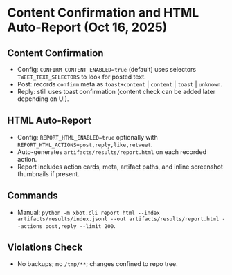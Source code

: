 # Content Confirmation and HTML Auto-Report (Oct 16, 2025)

## Content Confirmation
- Config: `CONFIRM_CONTENT_ENABLED=true` (default) uses selectors `TWEET_TEXT_SELECTORS` to look for posted text.
- Post: records `confirm` meta as `toast+content` | `content` | `toast` | `unknown`.
- Reply: still uses toast confirmation (content check can be added later depending on UI).

## HTML Auto-Report
- Config: `REPORT_HTML_ENABLED=true` optionally with `REPORT_HTML_ACTIONS=post,reply,like,retweet`.
- Auto-generates `artifacts/results/report.html` on each recorded action.
- Report includes action cards, meta, artifact paths, and inline screenshot thumbnails if present.

## Commands
- Manual: `python -m xbot.cli report html --index artifacts/results/index.jsonl --out artifacts/results/report.html --actions post,reply --limit 200`.

## Violations Check
- No backups; no `/tmp/**`; changes confined to repo tree.

